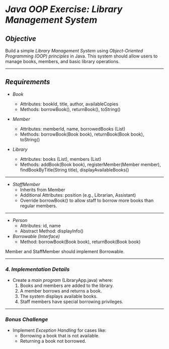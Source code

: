 # _Java OOP Exercise: Library Management System_

## _Objective_

Build a simple _Library Management System_ using _Object-Oriented Programming (OOP) principles_ in Java. This system should allow users to manage books, members, and basic library operations.

---

## _Requirements_

- _Book_

  - Attributes: bookId, title, author, availableCopies
  - Methods: borrowBook(), returnBook(), toString()

- _Member_

  - Attributes: memberId, name, borrowedBooks (List<Book>)
  - Methods: borrowBook(Book book), returnBook(Book book), toString()

- _Library_
  - Attributes: books (List<Book>), members (List<Member>)
  - Methods: addBook(Book book), registerMember(Member member), findBookByTitle(String title), displayAvailableBooks()

---

- _StaffMember_
  - Inherits from Member
  - Additional Attributes: position (e.g., Librarian, Assistant)
  - Override borrowBook() to allow staff to borrow more books than regular members.

---

- _Person_
  - Attributes: id, name
  - Abstract Method: displayInfo()
- _Borrowable (Interface)_
  - Method: borrowBook(Book book), returnBook(Book book)

Member and StaffMember should implement Borrowable.

---

### _4. Implementation Details_

- Create a _main program_ (LibraryApp.java) where:
  1. Books and members are added to the library.
  2. A member borrows and returns a book.
  3. The system displays available books.
  4. Staff members have special borrowing privileges.

---

### _Bonus Challenge_

- Implement _Exception Handling_ for cases like:
  - Borrowing a book that is not available.
  - Returning a book not borrowed.
